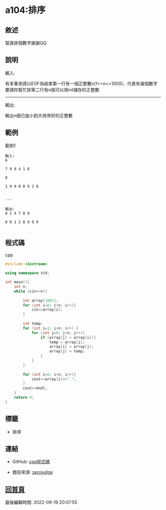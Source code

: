# a104:排序

## 敘述

幫我排個數字謝謝QQ
								

## 說明

輸入:

有多筆測資以EOF為結束第一行有一個正整數n(1<=n<=1000)，代表有幾個數字要請你幫忙排第二行有n個可以用int儲存的正整數

---

輸出:

輸出n個已由小到大排序好的正整數

## 範例
範例1

```
輸入:
6
7 9 0 4 1 8
8
1 9 9 0 0 9 2 8

---

輸出:
0 1 4 7 8 9
0 0 1 2 8 9 9 9

```

## 程式碼
cpp

```cpp
#include <iostream>

using namespace std;

int main(){
	int n;
	while (cin>>n){
		
		int array[1001];
		for (int i=0; i<n; i++){
			cin>>array[i];
		}
	
		int temp;
		for (int i=1; i<n; i++) {
	        for (int j=0; j<n; j++){
	        	if (array[j] > array[i]){
					temp = array[i];
	                array[i] = array[j];
	                array[j] = temp;
				} 
			}
		}
		
		for (int i=0; i<n; i++){
			cout<<array[i]<<" ";
		}
		cout<<endl;
	}
	return 0;	
}

```

## 標籤
- 排序


## 連結
- GitHub: [cpp程式碼](https://github.com/henryleecode23/solve_record/blob/main/zerojudge/a104/main.cpp)


- 題目來源: [zerojudge](https://zerojudge.tw/ShowProblem?problemid=a104)

## [回首頁](https://henryleecode23.github.io/solve_record/)


最後編輯時間: 2022-09-19 20:07:55